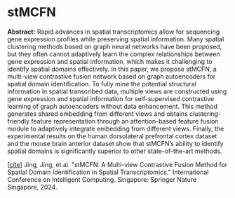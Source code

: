 # stMCFN

**Abstract:** Rapid advances in spatial transcriptomics allow for sequencing gene expression profiles while preserving spatial information. Many spatial clustering methods based on graph neural networks have been proposed, but they often cannot adaptively learn the complex relationships between gene expression and spatial information, which makes it challenging to identify spatial domains effectively. In this paper, we propose stMCFN, a multi-view contrastive fusion network based on graph autoencoders for spatial domain identification. To fully mine the potential structural information in spatial transcribed data, multiple views are constructed using gene expression and spatial information for self-supervised contrastive learning of graph autoencoders without data enhancement. This method generates shared embedding from different views and obtains clustering-friendly feature representation through an attention-based feature fusion module to adaptively integrate embedding from different views. Finally, the experimental results on the human dorsolateral prefrontal cortex dataset and the mouse brain anterior dataset show that stMCFN’s ability to identify spatial domains is significantly superior to other state-of-the-art methods.

[[cite](https://link.springer.com/chapter/10.1007/978-981-97-5689-6_28)]
Jing, Jing, et al. "stMCFN: A Multi-view Contrastive Fusion Method for Spatial Domain Identification in Spatial Transcriptomics." International Conference on Intelligent Computing. Singapore: Springer Nature Singapore, 2024.
